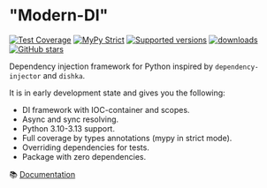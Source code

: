 "Modern-DI"
==
[![Test Coverage](https://codecov.io/gh/modern-python/modern-di/branch/main/graph/badge.svg)](https://codecov.io/gh/modern-python/modern-di)
[![MyPy Strict](https://img.shields.io/badge/mypy-strict-blue)](https://mypy.readthedocs.io/en/stable/getting_started.html#strict-mode-and-configuration)
[![Supported versions](https://img.shields.io/pypi/pyversions/modern-di.svg)](https://pypi.python.org/pypi/modern-di)
[![downloads](https://img.shields.io/pypi/dm/modern-di.svg)](https://pypistats.org/packages/modern-di)
[![GitHub stars](https://img.shields.io/github/stars/modern-python/modern-di)](https://github.com/modern-python/modern-di/stargazers)

Dependency injection framework for Python inspired by `dependency-injector` and `dishka`.

It is in early development state and gives you the following:
- DI framework with IOC-container and scopes.
- Async and sync resolving.
- Python 3.10-3.13 support.
- Full coverage by types annotations (mypy in strict mode).
- Overriding dependencies for tests.
- Package with zero dependencies.

📚 [Documentation](https://modern-di.readthedocs.io)
